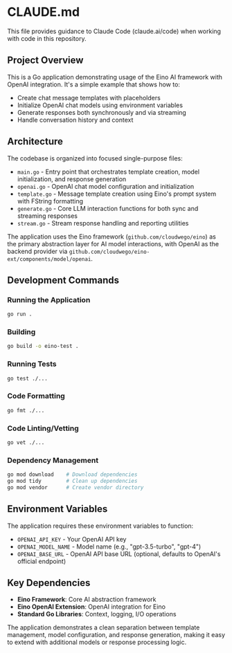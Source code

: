 # CLAUDE.md

This file provides guidance to Claude Code (claude.ai/code) when working with code in this repository.

## Project Overview

This is a Go application demonstrating usage of the Eino AI framework with OpenAI integration. It's a simple example that shows how to:
- Create chat message templates with placeholders
- Initialize OpenAI chat models using environment variables
- Generate responses both synchronously and via streaming
- Handle conversation history and context

## Architecture

The codebase is organized into focused single-purpose files:

- `main.go` - Entry point that orchestrates template creation, model initialization, and response generation
- `openai.go` - OpenAI chat model configuration and initialization
- `template.go` - Message template creation using Eino's prompt system with FString formatting
- `generate.go` - Core LLM interaction functions for both sync and streaming responses
- `stream.go` - Stream response handling and reporting utilities

The application uses the Eino framework (`github.com/cloudwego/eino`) as the primary abstraction layer for AI model interactions, with OpenAI as the backend provider via `github.com/cloudwego/eino-ext/components/model/openai`.

## Development Commands

### Running the Application
```bash
go run .
```

### Building
```bash
go build -o eino-test .
```

### Running Tests
```bash
go test ./...
```

### Code Formatting
```bash
go fmt ./...
```

### Code Linting/Vetting
```bash
go vet ./...
```

### Dependency Management
```bash
go mod download    # Download dependencies
go mod tidy        # Clean up dependencies
go mod vendor      # Create vendor directory
```

## Environment Variables

The application requires these environment variables to function:

- `OPENAI_API_KEY` - Your OpenAI API key
- `OPENAI_MODEL_NAME` - Model name (e.g., "gpt-3.5-turbo", "gpt-4")
- `OPENAI_BASE_URL` - OpenAI API base URL (optional, defaults to OpenAI's official endpoint)

## Key Dependencies

- **Eino Framework**: Core AI abstraction framework
- **Eino OpenAI Extension**: OpenAI integration for Eino
- **Standard Go Libraries**: Context, logging, I/O operations

The application demonstrates a clean separation between template management, model configuration, and response generation, making it easy to extend with additional models or response processing logic.